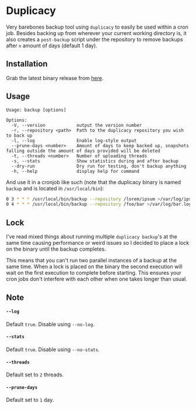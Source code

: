 # Duplicacy

Very barebones backup tool using `duplicacy` to easily be used within a cron job. Besides backing up from wherever your current working directory is, it also creates a `post-backup` script under the repository to remove backups after `n` amount of days (default 1 day).

## Installation

Grab the latest binary release from [here](https://github.com/segersniels/duplicacy/releases).

## Usage

```
Usage: backup [options]

Options:
  -V, --version            output the version number
  -r, --repository <path>  Path to the duplicacy repository you wish to back up
  -l, --log                Enable log-style output
  --prune-days <number>    Amount of days to keep backed up, snapshots falling outside the amount of days provided will be deleted
  -t, --threads <number>   Number of uploading threads
  -s, --stats              Show statistics during and after backup
  --dry-run                Dry run for testing, don't backup anything
  -h, --help               display help for command
```

And use it in a cronjob like such (note that the duplicacy binary is named `backup` and is located in `/usr/local/bin`):

```bash
0 3 * * * /usr/local/bin/backup --repository /lorem/ipsum >/var/log/ipsum.log
0 4 * * * /usr/local/bin/backup --repository /foo/bar >/var/log/bar.log
```

## Lock

I've read mixed things about running multiple `duplicacy backup`'s at the same time causing performance or weird issues so I decided to place a lock on the binary until the backup completes.

This means that you can't run two parallel instances of a backup at the same time. When a lock is placed on the binary the second execution will wait on the first execution to complete before starting. This ensures your cron jobs don't interfere with each other when one takes longer than usual.

## Note

#### `--log`

Default `true`. Disable using `--no-log`.

#### `--stats`

Default `true`. Disable using `--no-stats`.

#### `--threads`

Default set to `2` threads.

#### `--prune-days`

Default set to `1` day.
